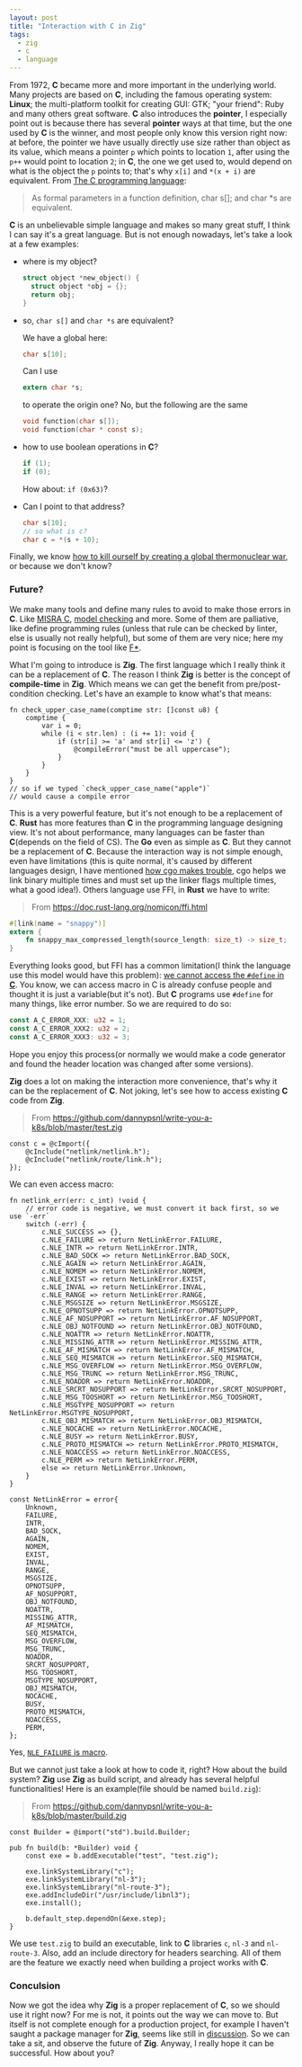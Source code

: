 ```yaml
---
layout: post
title: "Interaction with C in Zig"
tags:
  - zig
  - c
  - language
---
```


From 1972, **C** became more and more important in the underlying world. Many projects are based on **C**, including the famous operating system: **Linux**; the multi-platform toolkit for creating GUI: GTK; "your friend": Ruby and many others great software. **C** also introduces the **pointer**, I especially point out is because there has several **pointer** ways at that time, but the one used by **C** is the winner, and most people only know this version right now: at before, the pointer we have usually directly use size rather than object as its value, which means a pointer `p` which points to location `1`, after using the `p++` would point to location `2`; in **C**, the one we get used to, would depend on what is the object the `p` points to; that's why `x[i]` and `*(x + i)` are equivalent. From [The C programming language](https://en.wikipedia.org/wiki/The_C_Programming_Language):

> As formal parameters in a function definition, char s[]; and char \*s are equivalent.

**C** is an unbelievable simple language and makes so many great stuff, I think I can say it's a great language. But is not enough nowadays, let's take a look at a few examples:

- where is my object?

  ```c
  struct object *new_object() {
    struct object *obj = {};
    return obj;
  }
  ```

- so, `char s[]` and `char *s` are equivalent?

  We have a global here:

  ```c
  char s[10];
  ```

  Can I use

  ```c
  extern char *s;
  ```

  to operate the origin one? No, but the following are the same

  ```c
  void function(char s[]);
  void function(char * const s);
  ```

- how to use boolean operations in **C**?

  ```c
  if (1);
  if (0);
  ```

  How about: `if (0x63)`?

- Can I point to that address?

  ```c
  char s[10];
  // so what is c?
  char c = *(s + 10);
  ```

Finally, we know [how to kill ourself by creating a global thermonuclear war](https://www.slideshare.net/olvemaudal/insecure-coding-in-c-and-c), or because we don't know?

### Future?

We make many tools and define many rules to avoid to make those errors in **C**. Like [MISRA C](https://en.wikipedia.org/wiki/MISRA_C), [model checking](https://en.wikipedia.org/wiki/List_of_model_checking_tools) and more. Some of them are palliative, like define programming rules (unless that rule can be checked by linter, else is usually not really helpful), but some of them are very nice; here my point is focusing on the tool like [F\*](https://www.fstar-lang.org/#introduction).

What I'm going to introduce is **Zig**. The first language which I really think it can be a replacement of **C**. The reason I think **Zig** is better is the concept of **compile-time** in **Zig**. Which means we can get the benefit from pre/post-condition checking. Let's have an example to know what's that means:

```zig
fn check_upper_case_name(comptime str: []const u8) {
    comptime {
        var i = 0;
        while (i < str.len) : (i += 1): void {
            if (str[i] >= 'a' and str[i] <= 'z') {
                @compileError("must be all uppercase");
            }
        }
    }
}
// so if we typed `check_upper_case_name("apple")`
// would cause a compile error
```

This is a very powerful feature, but it's not enough to be a replacement of **C**. **Rust** has more features than **C** in the programming language designing view. It's not about performance, many languages can be faster than **C**(depends on the field of CS). The **Go** even as simple as **C**. But they cannot be a replacement of **C**. Because the interaction way is not simple enough, even have limitations (this is quite normal, it's caused by different languages design, I have mentioned [how cgo makes trouble](https://dannypsnl.github.io/docs/cgo-can-be-a-trouble/),
cgo helps we link binary multiple times and must set up the linker flags multiple times, what a good idea!). Others language use FFI, in **Rust** we have to write:

> From https://doc.rust-lang.org/nomicon/ffi.html

```rust
#[link(name = "snappy")]
extern {
    fn snappy_max_compressed_length(source_length: size_t) -> size_t;
}
```

Everything looks good, but FFI has a common limitation(I think the language use this model would have this problem): [we cannot access the `#define` in **C**](https://stackoverflow.com/questions/21485655/how-do-i-use-c-preprocessor-macros-with-rusts-ffi). You know, we can access macro in C is already confuse people and thought it is just a variable(but it's not). But **C** programs use `#define` for many things, like error number. So we are required to do so:

```rust
const A_C_ERROR_XXX: u32 = 1;
const A_C_ERROR_XXX2: u32 = 2;
const A_C_ERROR_XXX3: u32 = 3;
```

Hope you enjoy this process(or normally we would make a code generator and found the header location was changed after some versions).

**Zig** does a lot on making the interaction more convenience, that's why it can be the replacement of **C**. Not joking, let's see how to access existing **C** code from **Zig**.

> From https://github.com/dannypsnl/write-you-a-k8s/blob/master/test.zig

```zig
const c = @cImport({
    @cInclude("netlink/netlink.h");
    @cInclude("netlink/route/link.h");
});
```

We can even access macro:

```zig
fn netlink_err(err: c_int) !void {
    // error code is negative, we must convert it back first, so we use `-err`
    switch (-err) {
        c.NLE_SUCCESS => {},
        c.NLE_FAILURE => return NetLinkError.FAILURE,
        c.NLE_INTR => return NetLinkError.INTR,
        c.NLE_BAD_SOCK => return NetLinkError.BAD_SOCK,
        c.NLE_AGAIN => return NetLinkError.AGAIN,
        c.NLE_NOMEM => return NetLinkError.NOMEM,
        c.NLE_EXIST => return NetLinkError.EXIST,
        c.NLE_INVAL => return NetLinkError.INVAL,
        c.NLE_RANGE => return NetLinkError.RANGE,
        c.NLE_MSGSIZE => return NetLinkError.MSGSIZE,
        c.NLE_OPNOTSUPP => return NetLinkError.OPNOTSUPP,
        c.NLE_AF_NOSUPPORT => return NetLinkError.AF_NOSUPPORT,
        c.NLE_OBJ_NOTFOUND => return NetLinkError.OBJ_NOTFOUND,
        c.NLE_NOATTR => return NetLinkError.NOATTR,
        c.NLE_MISSING_ATTR => return NetLinkError.MISSING_ATTR,
        c.NLE_AF_MISMATCH => return NetLinkError.AF_MISMATCH,
        c.NLE_SEQ_MISMATCH => return NetLinkError.SEQ_MISMATCH,
        c.NLE_MSG_OVERFLOW => return NetLinkError.MSG_OVERFLOW,
        c.NLE_MSG_TRUNC => return NetLinkError.MSG_TRUNC,
        c.NLE_NOADDR => return NetLinkError.NOADDR,
        c.NLE_SRCRT_NOSUPPORT => return NetLinkError.SRCRT_NOSUPPORT,
        c.NLE_MSG_TOOSHORT => return NetLinkError.MSG_TOOSHORT,
        c.NLE_MSGTYPE_NOSUPPORT => return NetLinkError.MSGTYPE_NOSUPPORT,
        c.NLE_OBJ_MISMATCH => return NetLinkError.OBJ_MISMATCH,
        c.NLE_NOCACHE => return NetLinkError.NOCACHE,
        c.NLE_BUSY => return NetLinkError.BUSY,
        c.NLE_PROTO_MISMATCH => return NetLinkError.PROTO_MISMATCH,
        c.NLE_NOACCESS => return NetLinkError.NOACCESS,
        c.NLE_PERM => return NetLinkError.PERM,
        else => return NetLinkError.Unknown,
    }
}

const NetLinkError = error{
    Unknown,
    FAILURE,
    INTR,
    BAD_SOCK,
    AGAIN,
    NOMEM,
    EXIST,
    INVAL,
    RANGE,
    MSGSIZE,
    OPNOTSUPP,
    AF_NOSUPPORT,
    OBJ_NOTFOUND,
    NOATTR,
    MISSING_ATTR,
    AF_MISMATCH,
    SEQ_MISMATCH,
    MSG_OVERFLOW,
    MSG_TRUNC,
    NOADDR,
    SRCRT_NOSUPPORT,
    MSG_TOOSHORT,
    MSGTYPE_NOSUPPORT,
    OBJ_MISMATCH,
    NOCACHE,
    BUSY,
    PROTO_MISMATCH,
    NOACCESS,
    PERM,
};
```

Yes, [`NLE_FAILURE` is macro](http://charette.no-ip.com:81/programming/doxygen/netfilter/errno_8h.html).

But we cannot just take a look at how to code it, right? How about the build system? **Zig** use **Zig** as build script, and already has several helpful functionalities! Here is an example(file should be named `build.zig`):

> From https://github.com/dannypsnl/write-you-a-k8s/blob/master/build.zig

```zig
const Builder = @import("std").build.Builder;

pub fn build(b: *Builder) void {
    const exe = b.addExecutable("test", "test.zig");

    exe.linkSystemLibrary("c");
    exe.linkSystemLibrary("nl-3");
    exe.linkSystemLibrary("nl-route-3");
    exe.addIncludeDir("/usr/include/libnl3");
    exe.install();

    b.default_step.dependOn(&exe.step);
}
```

We use `test.zig` to build an executable, link to **C** libraries `c`, `nl-3` and `nl-route-3`. Also, add an include directory for headers searching. All of them are the feature we exactly need when building a project works with **C**.

### Conculsion

Now we got the idea why **Zig** is a proper replacement of **C**, so we should use it right now? For me is not, it points out the way we can move to. But itself is not complete enough for a production project, for example I haven't saught a package manager for **Zig**, seems like still in [discussion](https://github.com/ziglang/zig/issues/943). So we can take a sit, and observe the future of **Zig**. Anyway, I really hope it can be successful. How about you?
